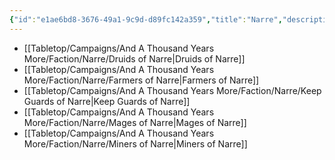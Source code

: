 ```yaml
---
{"id":"e1ae6bd8-3676-49a1-9c9d-d89fc142a359","title":"Narre","description":"Faction - Narre","publish":true,"date_created":"Tuesday, April 2nd 2024, 6:05:03 pm","date_modified":"Saturday, April 13th 2024, 8:40:52 pm","cssclasses":["mado-heading"],"path":"Tabletop/Campaigns/And A Thousand Years More/Faction/Narre/index.md","permalink":"/tabletop/campaigns/and-a-thousand-years-more/faction/narre/index/","PassFrontmatter":true}
---
```



- [[Tabletop/Campaigns/And A Thousand Years More/Faction/Narre/Druids of Narre\|Druids of Narre]]
- [[Tabletop/Campaigns/And A Thousand Years More/Faction/Narre/Farmers of Narre\|Farmers of Narre]]
- [[Tabletop/Campaigns/And A Thousand Years More/Faction/Narre/Keep Guards of Narre\|Keep Guards of Narre]]
- [[Tabletop/Campaigns/And A Thousand Years More/Faction/Narre/Mages of Narre\|Mages of Narre]]
- [[Tabletop/Campaigns/And A Thousand Years More/Faction/Narre/Miners of Narre\|Miners of Narre]]

